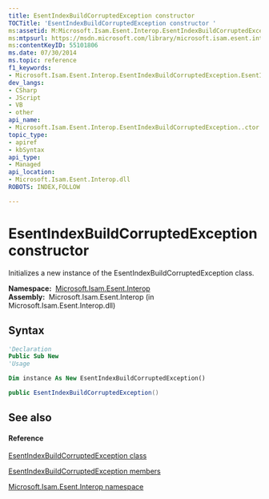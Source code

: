 ```yaml
---
title: EsentIndexBuildCorruptedException constructor 
TOCTitle: 'EsentIndexBuildCorruptedException constructor '
ms:assetid: M:Microsoft.Isam.Esent.Interop.EsentIndexBuildCorruptedException.#ctor
ms:mtpsurl: https://msdn.microsoft.com/library/microsoft.isam.esent.interop.esentindexbuildcorruptedexception.esentindexbuildcorruptedexception(v=EXCHG.10)
ms:contentKeyID: 55101806
ms.date: 07/30/2014
ms.topic: reference
f1_keywords:
- Microsoft.Isam.Esent.Interop.EsentIndexBuildCorruptedException.EsentIndexBuildCorruptedException
dev_langs:
- CSharp
- JScript
- VB
- other
api_name: 
- Microsoft.Isam.Esent.Interop.EsentIndexBuildCorruptedException..ctor
topic_type: 
- apiref
- kbSyntax
api_type: 
- Managed
api_location: 
- Microsoft.Isam.Esent.Interop.dll
ROBOTS: INDEX,FOLLOW

---
```


# EsentIndexBuildCorruptedException constructor

Initializes a new instance of the EsentIndexBuildCorruptedException class.

**Namespace:**  [Microsoft.Isam.Esent.Interop](./microsoft.isam.esent.interop-namespace.md)  
**Assembly:**  Microsoft.Isam.Esent.Interop (in Microsoft.Isam.Esent.Interop.dll)

## Syntax

``` vb
'Declaration
Public Sub New
'Usage

Dim instance As New EsentIndexBuildCorruptedException()
```

``` csharp
public EsentIndexBuildCorruptedException()
```

## See also

#### Reference

[EsentIndexBuildCorruptedException class](./esentindexbuildcorruptedexception-class.md)

[EsentIndexBuildCorruptedException members](./esentindexbuildcorruptedexception-members.md)

[Microsoft.Isam.Esent.Interop namespace](./microsoft.isam.esent.interop-namespace.md)